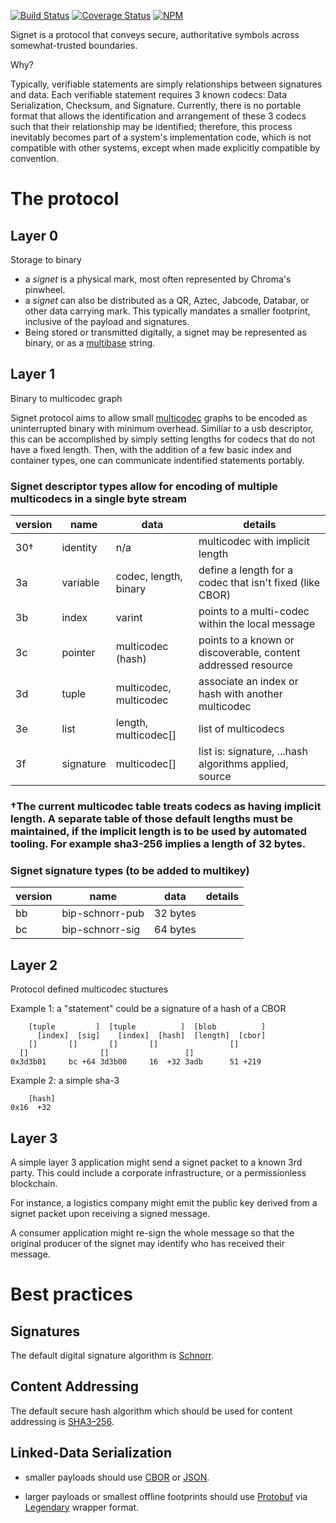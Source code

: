 [![Build Status](https://travis-ci.org/chromapdx/signet.svg?branch=master)](https://travis-ci.org/chromapdx/signet) [![Coverage Status](https://coveralls.io/repos/github/chromapdx/signet/badge.svg?branch=master)](https://coveralls.io/github/chromapdx/signet?branch=master)
[![NPM](https://nodei.co/npm/@chromapdx/signet.png?downloads=true)](https://nodei.co/npm/@chromapdx/signet/)

Signet is a protocol that conveys secure, authoritative symbols across somewhat-trusted boundaries.

Why?

Typically, verifiable statements are simply relationships between signatures and data. Each verifiable statement requires 3 known codecs: Data Serialization, Checksum, and Signature. Currently, there is no portable format that allows the identification and arrangement of these 3 codecs such that their relationship may be identified; therefore, this process inevitably becomes part of a system's implementation code, which is not compatible with other systems, except when made explicitly compatible by convention.

# The protocol

## Layer 0

Storage to binary

* a *signet* is a physical mark, most often represented by Chroma's pinwheel.
* a *signet* can also be distributed as a QR, Aztec, Jabcode, Databar, or other data carrying mark. This typically mandates a smaller footprint, inclusive of the payload and signatures.
* Being stored or transmitted digitally, a signet may be represented as binary, or as a [multibase](https://github.com/multiformats/multibase/blob/master/multibase.csv) string.
 
## Layer 1

Binary to multicodec graph

Signet protocol aims to allow small [multicodec](https://github.com/multiformats/multicodec/blob/master/table.csv) graphs to be encoded as uninterrupted binary with minimum overhead. Similiar to a usb descriptor, this can be accomplished by simply setting lengths for codecs that do not have a fixed length. Then, with the addition of a few basic index and container types, one can communicate indentified statements portably.

### Signet descriptor types allow for encoding of multiple multicodecs in a single byte stream
| version | name | data | details |
| ------- | ------ | ----------- | --- |
| 30†   | identity | n/a | multicodec with implicit length |
| 3a    | variable | codec, length, binary | define a length for a codec that isn't fixed (like CBOR) |
| 3b    | index | varint | points to a multi-codec within the local message |
| 3c    | pointer | multicodec (hash) | points to a known or discoverable, content addressed resource |
| 3d    | tuple | multicodec, multicodec | associate an index or hash with another multicodec |
| 3e    | list | length, multicodec[] | list of multicodecs |
| 3f    | signature | multicodec[] | list is: signature, ...hash algorithms applied, source |

### †The current multicodec table treats codecs as having implicit length. A separate table of those default lengths must be maintained, if the implicit length is to be used by automated tooling. For example sha3-256 implies a length of 32 bytes.

### Signet signature types (to be added to multikey)

| version | name | data | details |
| ------- | ------ | ----------- | --- |
| bb    | bip-schnorr-pub | 32 bytes |
| bc    | bip-schnorr-sig | 64 bytes |

## Layer 2

Protocol defined multicodec stuctures

Example 1: a "statement" could be a signature of a hash of a CBOR
```
    [tuple         ]  [tuple          ]  [blob          ]
      [index]  [sig]    [index]  [hash]  [length]  [cbor]
    []       []       []       []                []
  []                []                 []        
0x3d3b01     bc +64 3d3b00     16  +32 3adb      51 +219
```

Example 2: a simple sha-3
```
    [hash]
0x16  +32
```

## Layer 3

A simple layer 3 application might send a signet packet to a known 3rd party. This could include a corporate infrastructure, or a permissionless blockchain.

For instance, a logistics company might emit the public key derived from a signet packet upon receiving a signed message.

A consumer application might re-sign the whole message so that the original producer of the signet may identify who has received their message.

# Best practices

## Signatures

The default digital signature algorithm is [Schnorr](https://en.wikipedia.org/wiki/Schnorr_signature).

## Content Addressing

The default secure hash algorithm which should be used for content addressing is [SHA3–256](https://en.wikipedia.org/wiki/SHA-3).

## Linked-Data Serialization

- smaller payloads should use [CBOR](https://cbor.io/) or [JSON](https://github.com/mirkokiefer/canonical-json).

- larger payloads or smallest offline footprints should use [Protobuf](https://developers.google.com/protocol-buffers) via [Legendary](https://github.com/ChromaPDX/legendary) wrapper format.
